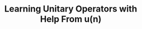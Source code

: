 ---
arxiv: 1607.04903
authors:
- firstname: Stephanie L.
  institute: ETH Zurich
  lastname: Hyland
- firstname: Gunnar
  institute: ETH Zurich
  lastname: "R\xE4tsch"
layout: refuses
section: pre
title: Learning Unitary Operators with Help From u(n)
---